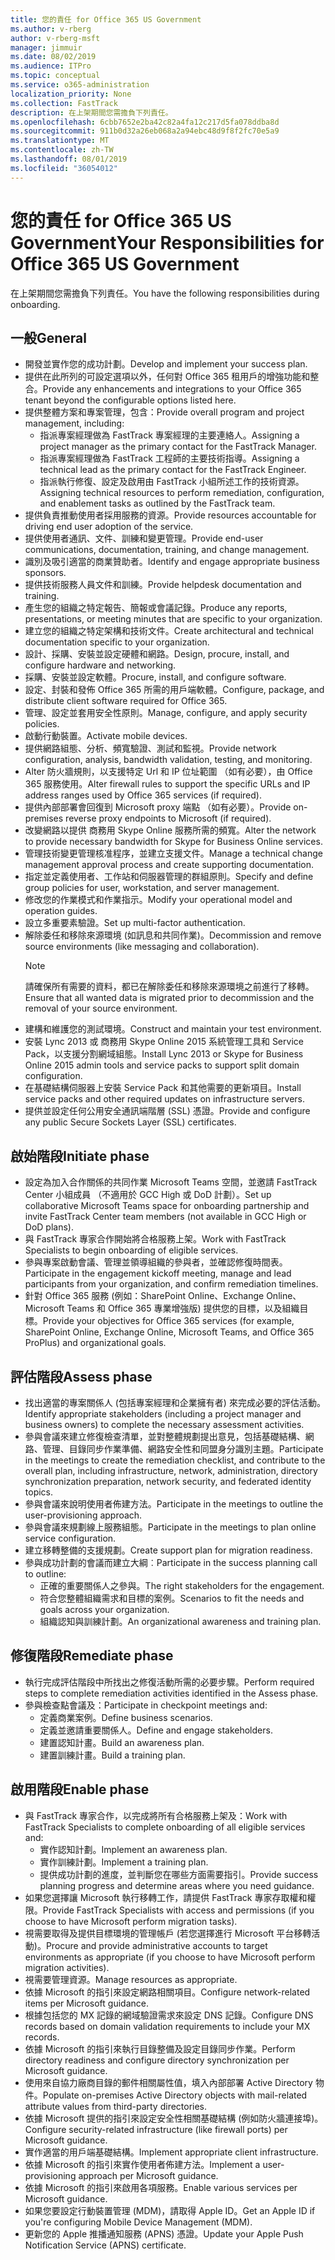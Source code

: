 ```yaml
---
title: 您的責任 for Office 365 US Government
ms.author: v-rberg
author: v-rberg-msft
manager: jimmuir
ms.date: 08/02/2019
ms.audience: ITPro
ms.topic: conceptual
ms.service: o365-administration
localization_priority: None
ms.collection: FastTrack
description: 在上架期間您需擔負下列責任。
ms.openlocfilehash: 6cbb7652e2ba42c82a4fa12c217d5fa078ddba8d
ms.sourcegitcommit: 911b0d32a26eb068a2a94ebc48d9f8f2fc70e5a9
ms.translationtype: MT
ms.contentlocale: zh-TW
ms.lasthandoff: 08/01/2019
ms.locfileid: "36054012"
---
```

# <a name="your-responsibilities-for-office-365-us-government"></a><span data-ttu-id="05cab-103">您的責任 for Office 365 US Government</span><span class="sxs-lookup"><span data-stu-id="05cab-103">Your Responsibilities for Office 365 US Government</span></span>

<span data-ttu-id="05cab-104">在上架期間您需擔負下列責任。</span><span class="sxs-lookup"><span data-stu-id="05cab-104">You have the following responsibilities during onboarding.</span></span>
  
## <a name="general"></a><span data-ttu-id="05cab-105">一般</span><span class="sxs-lookup"><span data-stu-id="05cab-105">General</span></span>

- <span data-ttu-id="05cab-106">開發並實作您的成功計劃。</span><span class="sxs-lookup"><span data-stu-id="05cab-106">Develop and implement your success plan.</span></span>   
- <span data-ttu-id="05cab-107">提供在此所列的可設定選項以外，任何對 Office 365 租用戶的增強功能和整合。</span><span class="sxs-lookup"><span data-stu-id="05cab-107">Provide any enhancements and integrations to your Office 365 tenant beyond the configurable options listed here.</span></span>    
- <span data-ttu-id="05cab-108">提供整體方案和專案管理，包含：</span><span class="sxs-lookup"><span data-stu-id="05cab-108">Provide overall program and project management, including:</span></span>     
  - <span data-ttu-id="05cab-109">指派專案經理做為 FastTrack 專案經理的主要連絡人。</span><span class="sxs-lookup"><span data-stu-id="05cab-109">Assigning a project manager as the primary contact for the FastTrack Manager.</span></span>   
  - <span data-ttu-id="05cab-110">指派專案經理做為 FastTrack 工程師的主要技術指導。</span><span class="sxs-lookup"><span data-stu-id="05cab-110">Assigning a technical lead as the primary contact for the FastTrack Engineer.</span></span>  
  - <span data-ttu-id="05cab-111">指派執行修復、設定及啟用由 FastTrack 小組所述工作的技術資源。</span><span class="sxs-lookup"><span data-stu-id="05cab-111">Assigning technical resources to perform remediation, configuration, and enablement tasks as outlined by the FastTrack team.</span></span>   
- <span data-ttu-id="05cab-112">提供負責推動使用者採用服務的資源。</span><span class="sxs-lookup"><span data-stu-id="05cab-112">Provide resources accountable for driving end user adoption of the service.</span></span>    
- <span data-ttu-id="05cab-113">提供使用者通訊、文件、訓練和變更管理。</span><span class="sxs-lookup"><span data-stu-id="05cab-113">Provide end-user communications, documentation, training, and change management.</span></span>    
- <span data-ttu-id="05cab-114">識別及吸引適當的商業贊助者。</span><span class="sxs-lookup"><span data-stu-id="05cab-114">Identify and engage appropriate business sponsors.</span></span>     
- <span data-ttu-id="05cab-115">提供技術服務人員文件和訓練。</span><span class="sxs-lookup"><span data-stu-id="05cab-115">Provide helpdesk documentation and training.</span></span>     
- <span data-ttu-id="05cab-116">產生您的組織之特定報告、簡報或會議記錄。</span><span class="sxs-lookup"><span data-stu-id="05cab-116">Produce any reports, presentations, or meeting minutes that are specific to your organization.</span></span>     
- <span data-ttu-id="05cab-117">建立您的組織之特定架構和技術文件。</span><span class="sxs-lookup"><span data-stu-id="05cab-117">Create architectural and technical documentation specific to your organization.</span></span>     
- <span data-ttu-id="05cab-118">設計、採購、安裝並設定硬體和網路。</span><span class="sxs-lookup"><span data-stu-id="05cab-118">Design, procure, install, and configure hardware and networking.</span></span>    
- <span data-ttu-id="05cab-119">採購、安裝並設定軟體。</span><span class="sxs-lookup"><span data-stu-id="05cab-119">Procure, install, and configure software.</span></span>     
- <span data-ttu-id="05cab-120">設定、封裝和發佈 Office 365 所需的用戶端軟體。</span><span class="sxs-lookup"><span data-stu-id="05cab-120">Configure, package, and distribute client software required for Office 365.</span></span>    
- <span data-ttu-id="05cab-121">管理、設定並套用安全性原則。</span><span class="sxs-lookup"><span data-stu-id="05cab-121">Manage, configure, and apply security policies.</span></span>    
- <span data-ttu-id="05cab-122">啟動行動裝置。</span><span class="sxs-lookup"><span data-stu-id="05cab-122">Activate mobile devices.</span></span>    
- <span data-ttu-id="05cab-123">提供網路組態、分析、頻寬驗證、測試和監視。</span><span class="sxs-lookup"><span data-stu-id="05cab-123">Provide network configuration, analysis, bandwidth validation, testing, and monitoring.</span></span> 
- <span data-ttu-id="05cab-124">Alter 防火牆規則，以支援特定 Url 和 IP 位址範圍 （如有必要），由 Office 365 服務使用。</span><span class="sxs-lookup"><span data-stu-id="05cab-124">Alter firewall rules to support the specific URLs and IP address ranges used by Office 365 services (if required).</span></span>
- <span data-ttu-id="05cab-125">提供內部部署會回復到 Microsoft proxy 端點 （如有必要）。</span><span class="sxs-lookup"><span data-stu-id="05cab-125">Provide on-premises reverse proxy endpoints to Microsoft (if required).</span></span>     
- <span data-ttu-id="05cab-126">改變網路以提供 商務用 Skype Online 服務所需的頻寬。</span><span class="sxs-lookup"><span data-stu-id="05cab-126">Alter the network to provide necessary bandwidth for Skype for Business Online services.</span></span>   
- <span data-ttu-id="05cab-127">管理技術變更管理核准程序，並建立支援文件。</span><span class="sxs-lookup"><span data-stu-id="05cab-127">Manage a technical change management approval process and create supporting documentation.</span></span>    
- <span data-ttu-id="05cab-128">指定並定義使用者、工作站和伺服器管理的群組原則。</span><span class="sxs-lookup"><span data-stu-id="05cab-128">Specify and define group policies for user, workstation, and server management.</span></span>    
- <span data-ttu-id="05cab-129">修改您的作業模式和作業指示。</span><span class="sxs-lookup"><span data-stu-id="05cab-129">Modify your operational model and operation guides.</span></span>   
- <span data-ttu-id="05cab-130">設立多重要素驗證。</span><span class="sxs-lookup"><span data-stu-id="05cab-130">Set up multi-factor authentication.</span></span>   
- <span data-ttu-id="05cab-131">解除委任和移除來源環境 (如訊息和共同作業)。</span><span class="sxs-lookup"><span data-stu-id="05cab-131">Decommission and remove source environments (like messaging and collaboration).</span></span> 
    > [!NOTE]
    > <span data-ttu-id="05cab-132">請確保所有需要的資料，都已在解除委任和移除來源環境之前進行了移轉。</span><span class="sxs-lookup"><span data-stu-id="05cab-132">Ensure that all wanted data is migrated prior to decommission and the removal of your source environment.</span></span>   
- <span data-ttu-id="05cab-133">建構和維護您的測試環境。</span><span class="sxs-lookup"><span data-stu-id="05cab-133">Construct and maintain your test environment.</span></span>  
- <span data-ttu-id="05cab-134">安裝 Lync 2013 或 商務用 Skype Online 2015 系統管理工具和 Service Pack，以支援分割網域組態。</span><span class="sxs-lookup"><span data-stu-id="05cab-134">Install Lync 2013 or Skype for Business Online 2015 admin tools and service packs to support split domain configuration.</span></span>    
- <span data-ttu-id="05cab-135">在基礎結構伺服器上安裝 Service Pack 和其他需要的更新項目。</span><span class="sxs-lookup"><span data-stu-id="05cab-135">Install service packs and other required updates on infrastructure servers.</span></span>     
- <span data-ttu-id="05cab-136">提供並設定任何公用安全通訊端階層 (SSL) 憑證。</span><span class="sxs-lookup"><span data-stu-id="05cab-136">Provide and configure any public Secure Sockets Layer (SSL) certificates.</span></span> 
    
## <a name="initiate-phase"></a><span data-ttu-id="05cab-137">啟始階段</span><span class="sxs-lookup"><span data-stu-id="05cab-137">Initiate phase</span></span>

- <span data-ttu-id="05cab-138">設定為加入合作關係的共同作業 Microsoft Teams 空間，並邀請 FastTrack Center 小組成員 （不適用於 GCC High 或 DoD 計劃）。</span><span class="sxs-lookup"><span data-stu-id="05cab-138">Set up collaborative Microsoft Teams space for onboarding partnership and invite FastTrack Center team members (not available in GCC High or DoD plans).</span></span>   
- <span data-ttu-id="05cab-139">與 FastTrack 專家合作開始將合格服務上架。</span><span class="sxs-lookup"><span data-stu-id="05cab-139">Work with FastTrack Specialists to begin onboarding of eligible services.</span></span>    
- <span data-ttu-id="05cab-140">參與專案啟動會議、管理並領導組織的參與者，並確認修復時間表。</span><span class="sxs-lookup"><span data-stu-id="05cab-140">Participate in the engagement kickoff meeting, manage and lead participants from your organization, and confirm remediation timelines.</span></span>    
- <span data-ttu-id="05cab-141">針對 Office 365 服務 (例如：SharePoint Online、Exchange Online、Microsoft Teams 和 Office 365 專業增強版) 提供您的目標，以及組織目標。</span><span class="sxs-lookup"><span data-stu-id="05cab-141">Provide your objectives for Office 365 services (for example, SharePoint Online, Exchange Online, Microsoft Teams, and Office 365 ProPlus) and organizational goals.</span></span>
    
## <a name="assess-phase"></a><span data-ttu-id="05cab-142">評估階段</span><span class="sxs-lookup"><span data-stu-id="05cab-142">Assess phase</span></span>

- <span data-ttu-id="05cab-143">找出適當的專案關係人 (包括專案經理和企業擁有者) 來完成必要的評估活動。</span><span class="sxs-lookup"><span data-stu-id="05cab-143">Identify appropriate stakeholders (including a project manager and business owners) to complete the necessary assessment activities.</span></span>    
- <span data-ttu-id="05cab-144">參與會議來建立修復檢查清單，並對整體規劃提出意見，包括基礎結構、網路、管理、目錄同步作業準備、網路安全性和同盟身分識別主題。</span><span class="sxs-lookup"><span data-stu-id="05cab-144">Participate in the meetings to create the remediation checklist, and contribute to the overall plan, including infrastructure, network, administration, directory synchronization preparation, network security, and federated identity topics.</span></span> 
- <span data-ttu-id="05cab-145">參與會議來說明使用者佈建方法。</span><span class="sxs-lookup"><span data-stu-id="05cab-145">Participate in the meetings to outline the user-provisioning approach.</span></span>     
- <span data-ttu-id="05cab-146">參與會議來規劃線上服務組態。</span><span class="sxs-lookup"><span data-stu-id="05cab-146">Participate in the meetings to plan online service configuration.</span></span>    
- <span data-ttu-id="05cab-147">建立移轉整備的支援規劃。</span><span class="sxs-lookup"><span data-stu-id="05cab-147">Create support plan for migration readiness.</span></span>    
- <span data-ttu-id="05cab-148">參與成功計劃的會議而建立大綱︰</span><span class="sxs-lookup"><span data-stu-id="05cab-148">Participate in the success planning call to outline:</span></span>   
  - <span data-ttu-id="05cab-149">正確的重要關係人之參與。</span><span class="sxs-lookup"><span data-stu-id="05cab-149">The right stakeholders for the engagement.</span></span>   
  - <span data-ttu-id="05cab-150">符合您整體組織需求和目標的案例。</span><span class="sxs-lookup"><span data-stu-id="05cab-150">Scenarios to fit the needs and goals across your organization.</span></span>   
  - <span data-ttu-id="05cab-151">組織認知與訓練計劃。</span><span class="sxs-lookup"><span data-stu-id="05cab-151">An organizational awareness and training plan.</span></span>
    
## <a name="remediate-phase"></a><span data-ttu-id="05cab-152">修復階段</span><span class="sxs-lookup"><span data-stu-id="05cab-152">Remediate phase</span></span>

- <span data-ttu-id="05cab-153">執行完成評估階段中所找出之修復活動所需的必要步驟。</span><span class="sxs-lookup"><span data-stu-id="05cab-153">Perform required steps to complete remediation activities identified in the Assess phase.</span></span>  
- <span data-ttu-id="05cab-154">參與檢查點會議及：</span><span class="sxs-lookup"><span data-stu-id="05cab-154">Participate in checkpoint meetings and:</span></span>   
  - <span data-ttu-id="05cab-155">定義商業案例。</span><span class="sxs-lookup"><span data-stu-id="05cab-155">Define business scenarios.</span></span>  
  - <span data-ttu-id="05cab-156">定義並邀請重要關係人。</span><span class="sxs-lookup"><span data-stu-id="05cab-156">Define and engage stakeholders.</span></span>  
  - <span data-ttu-id="05cab-157">建置認知計畫。</span><span class="sxs-lookup"><span data-stu-id="05cab-157">Build an awareness plan.</span></span> 
  - <span data-ttu-id="05cab-158">建置訓練計畫。</span><span class="sxs-lookup"><span data-stu-id="05cab-158">Build a training plan.</span></span>
    
## <a name="enable-phase"></a><span data-ttu-id="05cab-159">啟用階段</span><span class="sxs-lookup"><span data-stu-id="05cab-159">Enable phase</span></span>

- <span data-ttu-id="05cab-160">與 FastTrack 專家合作，以完成將所有合格服務上架及：</span><span class="sxs-lookup"><span data-stu-id="05cab-160">Work with FastTrack Specialists to complete onboarding of all eligible services and:</span></span>  
  - <span data-ttu-id="05cab-161">實作認知計劃。</span><span class="sxs-lookup"><span data-stu-id="05cab-161">Implement an awareness plan.</span></span>   
  - <span data-ttu-id="05cab-162">實作訓練計劃。</span><span class="sxs-lookup"><span data-stu-id="05cab-162">Implement a training plan.</span></span>   
  - <span data-ttu-id="05cab-163">提供成功計劃的進度，並判斷您在哪些方面需要指引。</span><span class="sxs-lookup"><span data-stu-id="05cab-163">Provide success planning progress and determine areas where you need guidance.</span></span>  
- <span data-ttu-id="05cab-164">如果您選擇讓 Microsoft 執行移轉工作，請提供 FastTrack 專家存取權和權限。</span><span class="sxs-lookup"><span data-stu-id="05cab-164">Provide FastTrack Specialists with access and permissions (if you choose to have Microsoft perform migration tasks).</span></span>   
- <span data-ttu-id="05cab-165">視需要取得及提供目標環境的管理帳戶 (若您選擇進行 Microsoft 平台移轉活動)。</span><span class="sxs-lookup"><span data-stu-id="05cab-165">Procure and provide administrative accounts to target environments as appropriate (if you choose to have Microsoft perform migration activities).</span></span>    
- <span data-ttu-id="05cab-166">視需要管理資源。</span><span class="sxs-lookup"><span data-stu-id="05cab-166">Manage resources as appropriate.</span></span>     
- <span data-ttu-id="05cab-167">依據 Microsoft 的指引來設定網路相關項目。</span><span class="sxs-lookup"><span data-stu-id="05cab-167">Configure network-related items per Microsoft guidance.</span></span>    
- <span data-ttu-id="05cab-168">根據包括您的 MX 記錄的網域驗證需求來設定 DNS 記錄。</span><span class="sxs-lookup"><span data-stu-id="05cab-168">Configure DNS records based on domain validation requirements to include your MX records.</span></span>    
- <span data-ttu-id="05cab-169">依據 Microsoft 的指引來執行目錄整備及設定目錄同步作業。</span><span class="sxs-lookup"><span data-stu-id="05cab-169">Perform directory readiness and configure directory synchronization per Microsoft guidance.</span></span>   
- <span data-ttu-id="05cab-170">使用來自協力廠商目錄的郵件相關屬性值，填入內部部署 Active Directory 物件。</span><span class="sxs-lookup"><span data-stu-id="05cab-170">Populate on-premises Active Directory objects with mail-related attribute values from third-party directories.</span></span>    
- <span data-ttu-id="05cab-171">依據 Microsoft 提供的指引來設定安全性相關基礎結構 (例如防火牆連接埠)。</span><span class="sxs-lookup"><span data-stu-id="05cab-171">Configure security-related infrastructure (like firewall ports) per Microsoft guidance.</span></span>    
- <span data-ttu-id="05cab-172">實作適當的用戶端基礎結構。</span><span class="sxs-lookup"><span data-stu-id="05cab-172">Implement appropriate client infrastructure.</span></span>   
- <span data-ttu-id="05cab-173">依據 Microsoft 的指引來實作使用者佈建方法。</span><span class="sxs-lookup"><span data-stu-id="05cab-173">Implement a user-provisioning approach per Microsoft guidance.</span></span>    
- <span data-ttu-id="05cab-174">依據 Microsoft 的指引來啟用各項服務。</span><span class="sxs-lookup"><span data-stu-id="05cab-174">Enable various services per Microsoft guidance.</span></span>    
- <span data-ttu-id="05cab-175">如果您要設定行動裝置管理 (MDM)，請取得 Apple ID。</span><span class="sxs-lookup"><span data-stu-id="05cab-175">Get an Apple ID if you're configuring Mobile Device Management (MDM).</span></span>   
- <span data-ttu-id="05cab-176">更新您的 Apple 推播通知服務 (APNS) 憑證。</span><span class="sxs-lookup"><span data-stu-id="05cab-176">Update your Apple Push Notification Service (APNS) certificate.</span></span>
    

  


